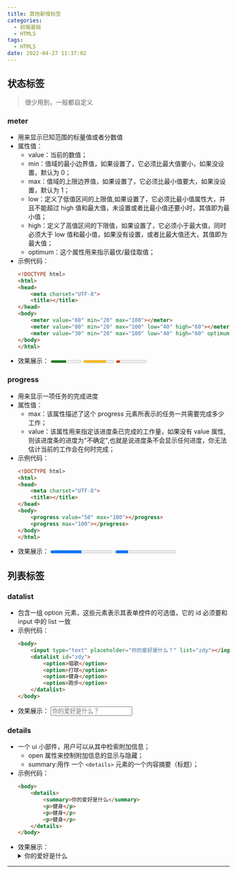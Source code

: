 ```yaml
---
title: 其他新增标签
categories:
  - 前端基础
  - HTML5
tags:
  - HTML5
date: 2022-04-27 11:37:02
---
```


## 状态标签

> 很少用到，一般都自定义

### meter

- 用来显示已知范围的标量值或者分数值
- 属性值：
  - value：当前的数值；
  - min：值域的最小边界值，如果设置了，它必须比最大值要小，如果没设置，默认为 0；
  - max：值域的上限边界值，如果设置了，它必须比最小值要大，如果没设置，默认为 1；
  - low：定义了低值区间的上限值,如果设置了，它必须比最小值属性大，并且不能超过 high 值和最大值，未设置或者比最小值还要小时，其值即为最小值；
  - high：定义了高值区间的下限值，如果设置了，它必须小于最大值，同时必须大于 low 值和最小值，如果没有设置，或者比最大值还大，其值即为最大值；
  - optimum：这个属性用来指示最优/最佳取值；
- 示例代码：
  ```HTML
  <!DOCTYPE html>
  <html>
  <head>
      <meta charset="UTF-8">
      <title></title>
  </head>
  <body>
      <meter value="60" min="20" max="100"></meter>
      <meter value="80" min="20" max="100" low="40" high="60"></meter>
      <meter value="30" min="20" max="100" low="40" high="60" optimum="80"></meter>
  </body>
  </html>
  ```
- 效果展示：
  <meter value="60" min="20" max="100"></meter>
  <meter value="80" min="20" max="100" low="40" high="60"></meter>
  <meter value="30" min="20" max="100" low="40" high="60" optimum="80"></meter>

### progress

- 用来显示一项任务的完成进度
- 属性值：
  - max：该属性描述了这个 progress 元素所表示的任务一共需要完成多少工作；
  - value：该属性用来指定该进度条已完成的工作量，如果没有 value 属性,则该进度条的进度为"不确定",也就是说进度条不会显示任何进度，你无法估计当前的工作会在何时完成；
- 示例代码：
  ```HTML
  <!DOCTYPE html>
  <html>
  <head>
      <meta charset="UTF-8">
      <title></title>
  </head>
  <body>
      <progress value="50" max="100"></progress>
      <progress max="100"></progress>
  </body>
  </html>
  ```
- 效果展示：
  <progress value="50" max="100"></progress>
  <progress max="100"></progress>

## 列表标签

### datalist

- 包含一组 option 元素，这些元素表示其表单控件的可选值，它的 id 必须要和 input 中的 list 一致
- 示例代码：
  ```HTML
  <body>
      <input type="text" placeholder="你的爱好是什么？" list="zdy"></input>
      <datalist id="zdy">
          <option>唱歌</option>
          <option>打球</option>
          <option>健身</option>
          <option>跑步</option>
      </datalist>
  </body>
  ```
- 效果展示：
  <input type="text" placeholder="你的爱好是什么？" list="zdy"></input>
  <datalist id="zdy">
  <option>唱歌</option>
  <option>打球</option>
  <option>健身</option>
  <option>跑步</option>
  </datalist>

### details

- 一个 ui 小部件，用户可以从其中检索附加信息；
  - open 属性来控制附加信息的显示与隐藏；
  - summary:用作 一个 `<details>` 元素的一个内容摘要（标题）；
- 示例代码：
  ```HTML
  <body>
      <details>
          <summary>你的爱好是什么</summary>
          <p>健身</p>
          <p>健身</p>
          <p>健身</p>
      </details>
  </body>
  ```
- 效果展示：
  <details>
    <summary>你的爱好是什么</summary>
    <p>健身</p>
    <p>健身</p>
    <p>健身</p>
  </details>

---
